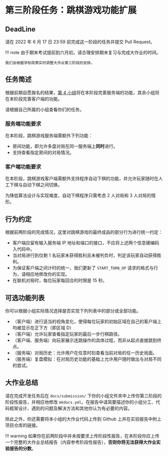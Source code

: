 # 第三阶段任务：跳棋游戏功能扩展

## DeadLine

请在 2022 年 6 月 17 日 23:59 前完成这一阶段的任务并提交 Pull Request。

!!! note
    由于期末考试提前到六月初，请合理安排期末复习与完成大作业的时间。

    我们会根据学校政策实时调整大作业第三阶段的安排。


## 任务简述

根据前期自愿报名的结果，[第 4 小组](../submission/Team4/index.md)将在本阶段完善服务端的功能，其余小组将在本阶段完善客户端的功能。

请根据自己所属的小组查看你们的任务。

### 服务端功能要求

在本阶段，跳棋游戏服务端需额外下列功能：

+ 房间功能，即允许多盘对局在同一服务端上**同时**进行。
+ 支持查看指定房间的对局情况。

### 客户端功能要求

在本阶段，跳棋游戏客户端需额外支持程序自动下棋的功能，并允许玩家随时在人工下棋与自动下棋之间切换。

为降低算法设计与实现难度，自动下棋程序只需考虑 $2$ 人对局和 $3$ 人对局的情形。

## 行为约定

根据前两阶段的完成情况，这里对跳棋游戏的最终成品的部分行为进行统一约定：

+ 客户端应留有输入服务端 IP 地址和端口的接口，不应将上述两个信息硬编码入代码中。
+ 当对局进行到仅剩 $1$ 名玩家未获得胜利且未被判负时，判定该玩家自动获得胜利。
+ 为保证客户端之间计时的统一，我们更新了 `START_TURN_OP` 请求的格式与行为，请相应地修改你的实现。
+ 在联机对局时，每位玩家每回合的时限是 $15$ 秒。

## 可选功能列表

你可以根据小组实际情况选择是否实现下列列表中的部分或全部功能。

+ （客户端）进行适当的视角变化，使得每位玩家的初始区域在自己的客户端上均被显示在正下方（即区域 D）
+ （客户端）允许玩家查看指定玩家的最后一步行棋路径。
+ （客户端、服务端）向玩家展示连跳操作的具体过程，而非从起点直接跳到终点。
+ （服务端）对局历史：允许用户在任意时刻查看当前对局的任一历史局面。
+ （服务端）复盘模拟：在对局历史功能的基础上允许用户随时做出与对局不同的尝试。

## 大作业总结

请在完成开发任务后在 `docs/submission/` 下你的小组文件夹中上传你第三阶段的阶段性报告，并相应地修改 `mkdocs.yml`。在报告中请简要描述你的小组分工、代码框架设计、遇到的问题及解决方法和其他你认为有必要的内容。

除此之外，你还需要将本小组的大作业代码上传到 Github 上并在实验报告中附上项目仓库的链接。

!!! warning
    如果你在前两阶段中并未按要求上传阶段性报告，在本阶段你应上传一个完整的大作业总结报告（内容参考阶段性报告），**否则你将无法获得大作业实验报告的分数**。

